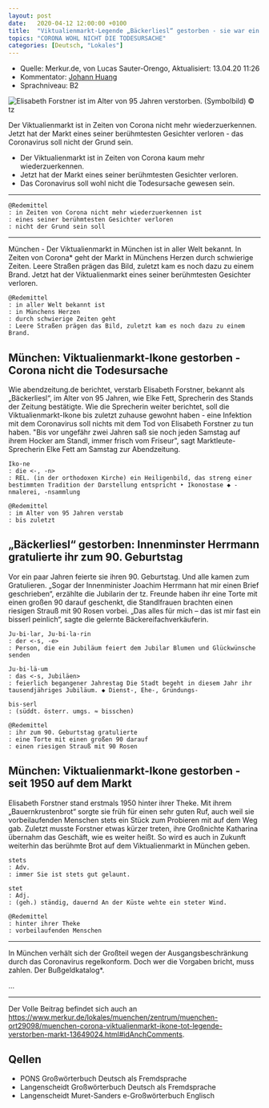 ```yaml
---
layout: post
date:   2020-04-12 12:00:00 +0100
title:  "Viktualienmarkt-Legende „Bäckerliesl“ gestorben - sie war ein echtes Münchner Original"
topics: "CORONA WOHL NICHT DIE TODESURSACHE"
categories: [Deutsch, "Lokales"]
---
```


- Quelle: Merkur.de, von Lucas Sauter-Orengo, Aktualisiert: 13.04.20 11:26
- Kommentator: [Johann Huang](http://www.johannhuang.com/)
- Sprachniveau: B2


![Elisabeth Forstner ist im Alter von 95 Jahren verstorben. (Symbolbild) © tz](https://www.merkur.de/bilder/2020/04/13/13649024/385817448-muenchen-corona-viktualienmarkt-ikone-tot-legende-verstorben-markt-292RhOR3NG.jpg)

Der Viktualienmarkt ist in Zeiten von Corona nicht mehr wiederzuerkennen. Jetzt hat der Markt eines seiner berühmtesten Gesichter verloren - das Coronavirus soll nicht der Grund sein.

- Der Viktualienmarkt ist in Zeiten von Corona kaum mehr wiederzuerkennen.
- Jetzt hat der Markt eines seiner berühmtesten Gesichter verloren.
- Das Coronavirus soll wohl nicht die Todesursache gewesen sein.

---

    @Redemittel
    : in Zeiten von Corona nicht mehr wiederzuerkennen ist
    : eines seiner berühmtesten Gesichter verloren
    : nicht der Grund sein soll

---

München - Der Viktualienmarkt in München ist in aller Welt bekannt. In Zeiten von Corona* geht der Markt in Münchens Herzen durch schwierige Zeiten. Leere Straßen prägen das Bild, zuletzt kam es noch dazu zu einem Brand. Jetzt hat der Viktualienmarkt eines seiner berühmtesten Gesichter verloren.

    @Redemittel
    : in aller Welt bekannt ist
    : in Münchens Herzen
    : durch schwierige Zeiten geht
    : Leere Straßen prägen das Bild, zuletzt kam es noch dazu zu einem Brand.

## München: Viktualienmarkt-Ikone gestorben - Corona nicht die Todesursache

Wie abendzeitung.de berichtet, verstarb Elisabeth Forstner, bekannt als „Bäckerliesl“, im Alter von 95 Jahren, wie Elke Fett, Sprecherin des Stands der Zeitung bestätigte. Wie die Sprecherin weiter berichtet, soll die Viktualienmarkt-Ikone bis zuletzt zuhause gewohnt haben - eine Infektion mit dem Coronavirus soll nichts mit dem Tod von Elisabeth Forstner zu tun haben. "Bis vor ungefähr zwei Jahren saß sie noch jeden Samstag auf ihrem Hocker am Standl, immer frisch vom Friseur", sagt Marktleute-Sprecherin Elke Fett am Samstag zur Abendzeitung.

    Iko·ne
    : die <-, -n> 
    : REL. (in der orthodoxen Kirche) ein Heiligenbild, das streng einer bestimmten Tradition der Darstellung entspricht ‣ Ikonostase ◆ -nmalerei, -nsammlung

    @Redemittel
    : im Alter von 95 Jahren verstab
    : bis zuletzt


## „Bäckerliesl“ gestorben: Innenminster Herrmann gratulierte ihr zum 90. Geburtstag

Vor ein paar Jahren feierte sie ihren 90. Geburtstag. Und alle kamen zum Gratulieren. „Sogar der Innenminister Joachim Herrmann hat mir einen Brief geschrieben“, erzählte die Jubilarin der tz. Freunde haben ihr eine Torte mit einen großen 90 darauf geschenkt, die Standlfrauen brachten einen riesigen Strauß mit 90 Rosen vorbei. „Das alles für mich – das ist mir fast ein bisserl peinlich“, sagte die gelernte Bäckereifachverkäuferin.

    Ju·bi·lar, Ju·bi·la·rin
    : der <-s, -e> 
    : Person, die ein Jubiläum feiert dem Jubilar Blumen und Glückwünsche senden

    Ju·bi·lä·um
    : das <-s, Jubiläen>
    : feierlich begangener Jahrestag Die Stadt begeht in diesem Jahr ihr tausendjähriges Jubiläum. ◆ Dienst-, Ehe-, Gründungs-

    bis·serl
    : (süddt. österr. umgs. ≈ bisschen)

    @Redemittel
    : ihr zum 90. Geburtstag gratulierte
    : eine Torte mit einen großen 90 darauf 
    : einen riesigen Strauß mit 90 Rosen 


## München: Viktualienmarkt-Ikone gestorben - seit 1950 auf dem Markt

Elisabeth Forstner stand erstmals 1950 hinter ihrer Theke. Mit ihrem „Bauernkrustenbrot“ sorgte sie früh für einen sehr guten Ruf, auch weil sie vorbeilaufenden Menschen stets ein Stück zum Probieren mit auf dem Weg gab. Zuletzt musste Forstner etwas kürzer treten, ihre Großnichte Katharina übernahm das Geschäft, wie es weiter heißt. So wird es auch in Zukunft weiterhin das berühmte Brot auf dem Viktualienmarkt in München geben.

    stets
    : Adv.
    : immer Sie ist stets gut gelaunt.

    stet
    : Adj.
    : (geh.) ständig, dauernd An der Küste wehte ein steter Wind.

    @Redemittel
    : hinter ihrer Theke
    : vorbeilaufenden Menschen

---

In München verhält sich der Großteil wegen der Ausgangsbeschränkung durch das Coronavirus regelkonform. Doch wer die Vorgaben bricht, muss zahlen. Der Bußgeldkatalog*.

...

---

Der Volle Beitrag befindet sich auch an <https://www.merkur.de/lokales/muenchen/zentrum/muenchen-ort29098/muenchen-corona-viktualienmarkt-ikone-tot-legende-verstorben-markt-13649024.html#idAnchComments>.


## Qellen

- PONS Großwörterbuch Deutsch als Fremdsprache
- Langenscheidt Großwörterbuch Deutsch als Fremdsprache
- Langenscheidt Muret-Sanders e-Großwörterbuch Englisch
